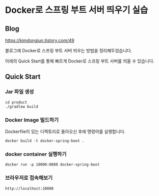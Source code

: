 # Docker로 스프링 부트 서버 띄우기 실습

## Blog
https://kimdongjun.tistory.com/49


블로그에 Docker로 스프링 부트 서버 띄우는 방법을 정리해두었습니다.

아래의 Quick Start를 통해 빠르게 Docker로 스프링 부트 서버를 띄울 수 있습니다.

## Quick Start
### Jar 파일 생성
```shell
cd product
./gradlew build
```

### Docker Image 빌드하기
Dockerfile이 있는 디렉토리로 돌아오신 후에 명령어를 실행합니다.
```shell
docker build -t docker-spring-boot .
```

### docker container 실행하기
```shell
docker run -p 10000:8080 docker-spring-boot
```

### 브라우저로 접속해보기
```url
http://localhost:10000
```

